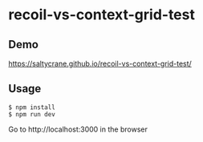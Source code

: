 # recoil-vs-context-grid-test

## Demo

https://saltycrane.github.io/recoil-vs-context-grid-test/

## Usage

```
$ npm install
$ npm run dev
```

Go to http://localhost:3000 in the browser
